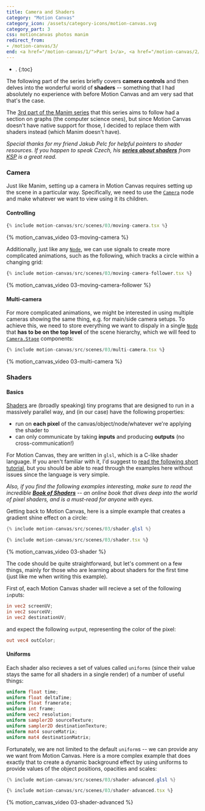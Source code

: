 ```yaml
---
title: Camera and Shaders
category: "Motion Canvas"
category_icon: /assets/category-icons/motion-canvas.svg
category_part: 3
css: motioncanvas photos manim
redirect_from:
- /motion-canvas/3/
end: <a href="/motion-canvas/1/">Part 1</a>, <a href="/motion-canvas/2/">Part 2</a>, <strong>→ Part 3 ←</strong>
---
```


- .
{:toc}

The following part of the series briefly covers **camera controls** and then delves into the wonderful world of **shaders** -- something that I had absolutely no experience with before Motion Canvas and am very sad that that's the case.

The [3rd part of the Manim series](/manim/camera-and-graphs/) that this series aims to follow had a section on graphs (the computer science ones), but since Motion Canvas doesn't have native support for those, I decided to replace them with shaders instead (which Manim doesn't have).

_Special thanks for my friend Jakub Pelc for helpful pointers to shader resources.
If you happen to speak Czech, his **[series about shaders](https://ksp.mff.cuni.cz/h/ulohy/33/zadani1.html#task-33-1-S)** from [KSP](https://ksp.mff.cuni.cz/) is a great read._

### Camera

Just like Manim, setting up a camera in Motion Canvas requires setting up the scene in a particular way.
Specifically, we need to use the [`Camera`](https://motioncanvas.io/api/2d/components/Camera/) node and make whatever we want to view using it its children.

#### Controlling

```typescript
{% include motion-canvas/src/scenes/03/moving-camera.tsx %}
```

{% motion_canvas_video 03-moving-camera %}

Additionally, just like any [`Node`](https://motioncanvas.io/api/2d/components/Node), we can use signals to create more complicated animations, such as the following, which tracks a circle within a changing grid:

```typescript
{% include motion-canvas/src/scenes/03/moving-camera-follower.tsx %}
```

{% motion_canvas_video 03-moving-camera-follower %}

#### Multi-camera

For more complicated animations, we might be interested in using multiple cameras showing the same thing, e.g. for main/side camera setups.
To achieve this, we need to store everything we want to dispaly in a single [`Node`](https://motioncanvas.io/api/2d/components/Node) that **has to be on the top level** of the scene hierarchy, which we will feed to [`Camera.Stage`](https://motioncanvas.io/api/2d/components/Camera/#static-Stage) components:

```typescript
{% include motion-canvas/src/scenes/03/multi-camera.tsx %}
```

{% motion_canvas_video 03-multi-camera %}

### Shaders

#### Basics

[Shaders](https://developer.mozilla.org/en-US/docs/Games/Techniques/3D_on_the_web/GLSL_Shaders#fragment_shaders) are (broadly speaking) tiny programs that are designed to run in a massively parallel way, and (in our case) have the following properties:
- run on **each pixel** of the canvas/object/node/whatever we're applying the shader to
- can only communicate by taking **inputs** and producing **outputs** (no cross-communication!)

For Motion Canvas, they are written in `glsl`, which is a C-like shader language.
If you aren't familiar with it, I'd suggest to [read the following short tutorial](https://learnopengl.com/Getting-started/Shaders), but you should be able to read through the examples here without issues since the language is very simple.

_Also, if you find the following examples interesting, make sure to read the incredible [**Book of Shaders**](https://thebookofshaders.com/examples/) -- an online book that dives deep into the world of pixel shaders, and is a must-read for anyone with eyes._

Getting back to Motion Canvas, here is a simple example that creates a gradient shine effect on a circle:

```glsl
{% include motion-canvas/src/scenes/03/shader.glsl %}
```

```typescript
{% include motion-canvas/src/scenes/03/shader.tsx %}
```

{% motion_canvas_video 03-shader %}

The code should be quite straightforward, but let's comment on a few things, mainly for those who are learning about shaders for the first time (just like me when writing this example).

First of, each Motion Canvas shader will recieve a set of the following `in`puts:

```glsl
in vec2 screenUV;
in vec2 sourceUV;
in vec2 destinationUV;
```

and expect the following `out`put, representing the color of the pixel:
```glsl
out vec4 outColor;
```

#### Uniforms

Each shader also recieves a set of values called `uniforms` (since their value stays the same for all shaders in a single render) of a number of useful things:

```glsl
uniform float time;
uniform float deltaTime;
uniform float framerate;
uniform int frame;
uniform vec2 resolution;
uniform sampler2D sourceTexture;
uniform sampler2D destinationTexture;
uniform mat4 sourceMatrix;
uniform mat4 destinationMatrix;
```

Fortunately, we are not limited to the default `uniform`s -- we can provide any we want from Motion Canvas.
Here is a more complex example that does exactly that to create a dynamic background effect by using uniforms to provide values of the object positions, opacities and scales:

```glsl
{% include motion-canvas/src/scenes/03/shader-advanced.glsl %}
```

```typescript
{% include motion-canvas/src/scenes/03/shader-advanced.tsx %}
```

{% motion_canvas_video 03-shader-advanced %}



<script>
const toggleButtons = document.querySelectorAll('button');

toggleButtons.forEach(button => {
  button.addEventListener('click', function() {
    const parentSection = this.parentElement;

    let childDivs = parentSection.querySelectorAll('.ct');

    if (childDivs[0].style.display === 'none') {
      childDivs[0].style.display = 'block';
      childDivs[1].style.display = 'none';
    } else {
      childDivs[0].style.display = 'none';
      childDivs[1].style.display = 'block';
    }

    childDivs = parentSection.querySelectorAll('.bt');

    if (childDivs[0].style.display === 'none') {
      childDivs[0].style.display = 'block';
      childDivs[1].style.display = 'none';
    } else {
      childDivs[0].style.display = 'none';
      childDivs[1].style.display = 'block';
    }
  });
});
</script>
